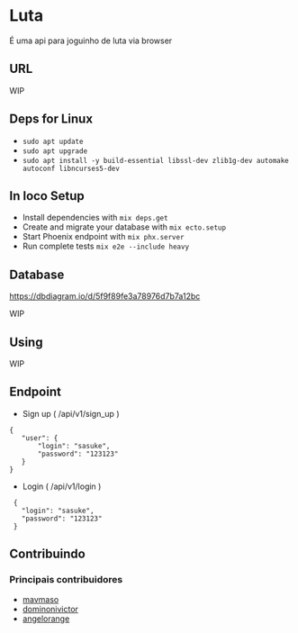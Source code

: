 Luta
=======
 É uma api para joguinho de luta via browser

## URL ##

  WIP

## Deps for Linux

- `sudo apt update`
- `sudo apt upgrade`
- `sudo apt install -y build-essential libssl-dev zlib1g-dev automake autoconf libncurses5-dev`

## In loco Setup

- Install dependencies with `mix deps.get`
- Create and migrate your database with `mix ecto.setup`
- Start Phoenix endpoint with `mix phx.server`
- Run complete tests `mix e2e --include heavy`

## Database
 https://dbdiagram.io/d/5f9f89fe3a78976d7b7a12bc

 WIP

## Using

 WIP

## Endpoint

 - Sign up ( /api/v1/sign_up )
 ```
 {
	"user": {
		"login": "sasuke",
		"password": "123123"
	}
 }
 ```

 - Login ( /api/v1/login )
 ```
  {
	"login": "sasuke",
	"password": "123123"
  }
  ```

## Contribuindo


### Principais contribuidores
 - [mavmaso](https://github.com/mavmaso)
 - [dominonivictor](https://github.com/dominonivictor)
 - [angelorange](https://github.com/angelorange)
